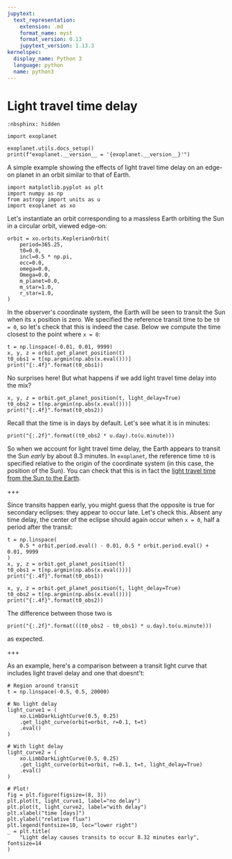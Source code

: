 ```yaml
---
jupytext:
  text_representation:
    extension: .md
    format_name: myst
    format_version: 0.13
    jupytext_version: 1.13.3
kernelspec:
  display_name: Python 3
  language: python
  name: python3
---
```


# Light travel time delay

```{code-cell}
:nbsphinx: hidden

import exoplanet

exoplanet.utils.docs_setup()
print(f"exoplanet.__version__ = '{exoplanet.__version__}'")
```

A simple example showing the effects of light travel time delay on an edge-on planet in an orbit similar to that of Earth.

```{code-cell}
import matplotlib.pyplot as plt
import numpy as np
from astropy import units as u
import exoplanet as xo
```

Let's instantiate an orbit corresponding to a massless Earth orbiting the Sun in a circular orbit, viewed edge-on:

```{code-cell}
orbit = xo.orbits.KeplerianOrbit(
    period=365.25,
    t0=0.0,
    incl=0.5 * np.pi,
    ecc=0.0,
    omega=0.0,
    Omega=0.0,
    m_planet=0.0,
    m_star=1.0,
    r_star=1.0,
)
```

In the observer's coordinate system, the Earth will be seen to transit the Sun when its `x` position is zero. We specified the reference transit time to be `t0 = 0`, so let's check that this is indeed the case. Below we compute the time closest to the point where `x = 0`:

```{code-cell}
t = np.linspace(-0.01, 0.01, 9999)
x, y, z = orbit.get_planet_position(t)
t0_obs1 = t[np.argmin(np.abs(x.eval()))]
print("{:.4f}".format(t0_obs1))
```

No surprises here! But what happens if we add light travel time delay into the mix?

```{code-cell}
x, y, z = orbit.get_planet_position(t, light_delay=True)
t0_obs2 = t[np.argmin(np.abs(x.eval()))]
print("{:.4f}".format(t0_obs2))
```

Recall that the time is in days by default. Let's see what it is in minutes:

```{code-cell}
print("{:.2f}".format((t0_obs2 * u.day).to(u.minute)))
```

So when we account for light travel time delay, the Earth appears to transit the Sun *early* by about 8.3 minutes. In `exoplanet`, the reference time `t0` is specified relative to the origin of the coordinate system (in this case, the position of the Sun). You can check that this is in fact the [light travel time from the Sun to the Earth](https://image.gsfc.nasa.gov/poetry/venus/q89.html).

+++

Since transits happen early, you might guess that the opposite is true for secondary eclipses: they appear to occur late. Let's check this. Absent any time delay, the center of the eclipse should again occur when `x = 0`, half a period after the transit:

```{code-cell}
t = np.linspace(
    0.5 * orbit.period.eval() - 0.01, 0.5 * orbit.period.eval() + 0.01, 9999
)
x, y, z = orbit.get_planet_position(t)
t0_obs1 = t[np.argmin(np.abs(x.eval()))]
print("{:.4f}".format(t0_obs1))
```

```{code-cell}
x, y, z = orbit.get_planet_position(t, light_delay=True)
t0_obs2 = t[np.argmin(np.abs(x.eval()))]
print("{:.4f}".format(t0_obs2))
```

The difference between those two is

```{code-cell}
print("{:.2f}".format(((t0_obs2 - t0_obs1) * u.day).to(u.minute)))
```

as expected.

+++

As an example, here's a comparison between a transit light curve that includes light travel delay and one that doesnt't:

```{code-cell}
# Region around transit
t = np.linspace(-0.5, 0.5, 20000)

# No light delay
light_curve1 = (
    xo.LimbDarkLightCurve(0.5, 0.25)
    .get_light_curve(orbit=orbit, r=0.1, t=t)
    .eval()
)

# With light delay
light_curve2 = (
    xo.LimbDarkLightCurve(0.5, 0.25)
    .get_light_curve(orbit=orbit, r=0.1, t=t, light_delay=True)
    .eval()
)

# Plot!
fig = plt.figure(figsize=(8, 3))
plt.plot(t, light_curve1, label="no delay")
plt.plot(t, light_curve2, label="with delay")
plt.xlabel("time [days]")
plt.ylabel("relative flux")
plt.legend(fontsize=10, loc="lower right")
_ = plt.title(
    "Light delay causes transits to occur 8.32 minutes early", fontsize=14
)
```
